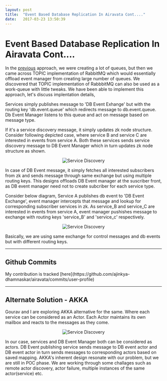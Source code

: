 ```yaml
---
layout: post
title:  "Event Based Database Replication In Airavata Cont...."
date:   2017-03-23 13:50:39
---
```


<h1>Event Based Database Replication In Airavata Cont....</h1>

In the [previous](https://ajinkya-dhamnaskar.github.io/2017/03/09/event-based-replication.html) approach, we were creating a lot of queues, but then we came across TOPIC implementation of RabbitMQ which would essentially offload event manager from creating large number of queues.
We discovered that TOPIC implementation of RabbbitMQ can also be used as a work-queue with little tweaks. We have been able to implement this approach, let's discuss implentation details,   

Services simply publishes message to 'DB Event Exhange' but with the routing key 'db.event.queue' which redirects message to db.event.queue. Db Event Manager listens to this queue and act on message based on message type.   

If it's a service discovery message, it simply updates zk node structure. Consider following depicted case, where service B and service C are interested in events from service A. Both these services sends service discovery message to DB Event Manager which in turn updates zk node structure as shown.

<p align="center"><img src="../../../assets/service-discovery.png" alt="Service Discovery"></p>

In case of DB Event message, it simply fetches all interested subscribers from zk and sends message through same exchange but using multiple routing keys. This designs offloads DB Event manager at the suscriber front, as DB event manager need not to create subcriber for each service type.   

Consider below diagram, Service A publishes db event to 'DB Event Exchange', event manager intercepts that message and lookup for corresponding subscriber services in zk. As service_B and service_C are interested in events from service A, event manager pushishes message to exchange with routing keys 'service_B' and 'service_c' respectively.

<p align="center"><img src="../../../assets/db-event.png" alt="Service Discovery"></p>

Basically, we are using same exchange for control messages and db events but with different routing keys.
<hr />

<h2>Github Commits</h2>
My contribution is tracked [here](https://github.com/ajinkya-dhamnaskar/airavata/commits/user-profile)

<hr />
<h2>Alternate Solution - AKKA</h2>
Gourav and I are exploring AKKA alternative for the same. Where each service can be considered as an Actor. 
Each Actor maintains its own mailbox and reacts to the messages as they come.

<p align="center"><img src="../../../assets/akka-approach.png" alt="Service Discovery"></p>

In our case, services and DB Event Manager both can be considered as actors. DB Event publishing service sends message to DB event actor and DB event actor in turn sends messages to corresponding actors based on saved mapping.
AKKA's inherent design resonate with our problem, but we are still in POC phase. We are working through some challages such as remote actor discovery, actor failure, multiple instances of the same actor(service) etc.
